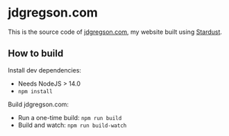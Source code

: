 # jdgregson.com
This is the source code of [jdgregson.com](https://jdgregson.com), my website built using [Stardust](https://github.com/jdgregson/Stardust).

## How to build
Install dev dependencies:
 - Needs NodeJS > 14.0
 - `npm install`

Build jdgregson.com:
 - Run a one-time build: `npm run build`
 - Build and watch: `npm run build-watch`
